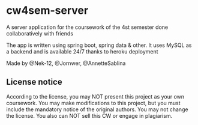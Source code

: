 # cw4sem-server
A server application for the coursework of the 4st semester done collaboratively with friends  

The app is written using spring boot, spring data & other. It uses MySQL as a backend and is available 24/7 thanks to heroku deployment  

Made by @Nek-12, @Jornwer, @AnnetteSablina

## License notice
According to the license, you may NOT present this project as your own coursework. You may make modifications to this project, but you must include the mandatory notice of the original authors. You may not change the license.
You also can NOT sell this CW or engage in plagiarism.
